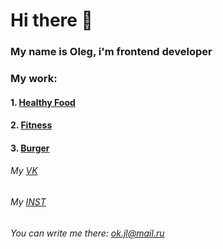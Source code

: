 # Hi there 👋
### My name is Oleg, i'm frontend developer

### My work:
#### 1. [Healthy Food](https://szop192.github.io/Module02-Shop/dist/)
#### 2. [Fitness](https://szop192.github.io/Module01-Fitness/)
#### 3. [Burger](https://szop192.github.io/Module01-Burger/menu.html)

###### My [VK](https://vk.com/szopbeats37)
###### My [INST](https://www.instagram.com/szop_beats)
###### You can write me there: ok.jl@mail.ru
